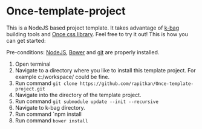 Once-template-project
=====================

This is a NodeJS based project template. It takes advantage of [k-bag](https://github.com/rapitkan/k-bag) building tools and [Once css library](https://github.com/niant/once). Feel free to try it out! This is how you can get started:

Pre-conditions: [NodeJS](http://nodejs.org/download/), [Bower](http://bower.io/) and [git](http://git-scm.com/book/en/Getting-Started-Installing-Git) are properly installed.

1. Open terminal
2. Navigate to a directory where you like to install this template project. For example c:/workspace/ could be fine.
3. Run command `git clone https://github.com/rapitkan/Once-template-project.git`
4. Navigate into the directory of the template project.
5. Run command `git submodule update --init --recursive`
6. Navigate to k-bag directory.
7. Run command `npm install
8. Run command `bower install`
